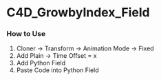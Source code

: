# C4D_GrowbyIndex_Field

### How to Use
1. Cloner -> Transform -> Animation Mode -> Fixed
1. Add Plain -> Time Offset = x
1. Add Python Field
1. Paste Code into Python Field